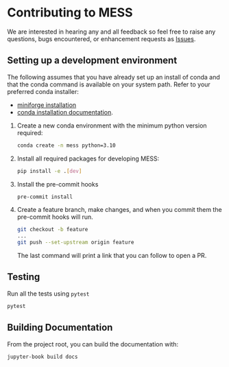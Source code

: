 # Contributing to MESS

We are interested in hearing any and all feedback so feel free to raise any questions,
bugs encountered, or enhancement requests as
[Issues](https://github.com/graphcore-research/mess/issues).

## Setting up a development environment

The following assumes that you have already set up an install of conda and that the
conda command is available on your system path. Refer to your preferred conda installer:

- [miniforge installation](https://github.com/conda-forge/miniforge#install)
- [conda installation documentation](https://docs.conda.io/projects/conda/en/latest/user-guide/install/index.html).

1. Create a new conda environment with the minimum python version required:

   ```bash
   conda create -n mess python=3.10
   ```

1. Install all required packages for developing MESS:

   ```bash
   pip install -e .[dev]
   ```

1. Install the pre-commit hooks

   ```bash
   pre-commit install
   ```

1. Create a feature branch, make changes, and when you commit them the pre-commit hooks
   will run.

   ```bash
   git checkout -b feature
   ...
   git push --set-upstream origin feature
   ```

   The last command will print a link that you can follow to open a PR.

## Testing

Run all the tests using `pytest`

```bash
pytest
```

## Building Documentation

From the project root, you can build the documentation with:

```bash
jupyter-book build docs
```
